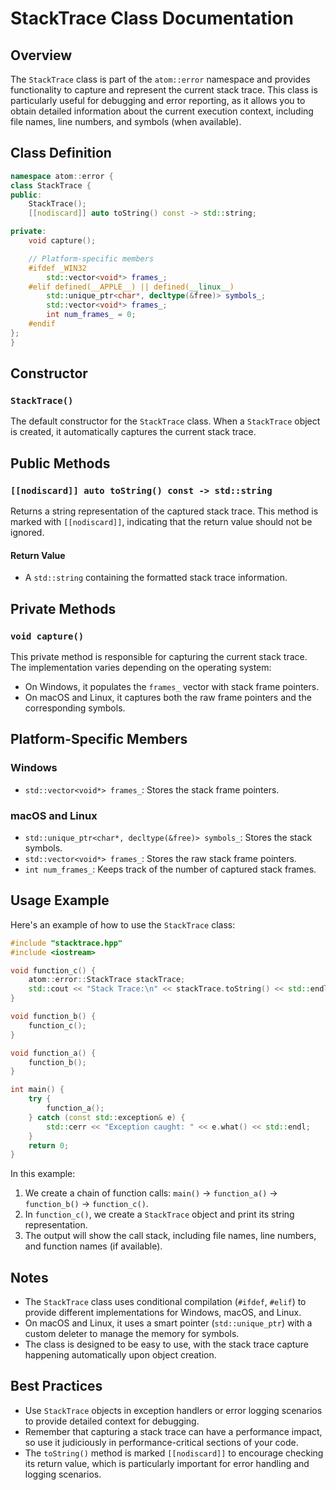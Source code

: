 # StackTrace Class Documentation

## Overview

The `StackTrace` class is part of the `atom::error` namespace and provides functionality to capture and represent the current stack trace. This class is particularly useful for debugging and error reporting, as it allows you to obtain detailed information about the current execution context, including file names, line numbers, and symbols (when available).

## Class Definition

```cpp
namespace atom::error {
class StackTrace {
public:
    StackTrace();
    [[nodiscard]] auto toString() const -> std::string;

private:
    void capture();

    // Platform-specific members
    #ifdef _WIN32
        std::vector<void*> frames_;
    #elif defined(__APPLE__) || defined(__linux__)
        std::unique_ptr<char*, decltype(&free)> symbols_;
        std::vector<void*> frames_;
        int num_frames_ = 0;
    #endif
};
}
```

## Constructor

### `StackTrace()`

The default constructor for the `StackTrace` class. When a `StackTrace` object is created, it automatically captures the current stack trace.

## Public Methods

### `[[nodiscard]] auto toString() const -> std::string`

Returns a string representation of the captured stack trace. This method is marked with `[[nodiscard]]`, indicating that the return value should not be ignored.

#### Return Value

- A `std::string` containing the formatted stack trace information.

## Private Methods

### `void capture()`

This private method is responsible for capturing the current stack trace. The implementation varies depending on the operating system:

- On Windows, it populates the `frames_` vector with stack frame pointers.
- On macOS and Linux, it captures both the raw frame pointers and the corresponding symbols.

## Platform-Specific Members

### Windows

- `std::vector<void*> frames_`: Stores the stack frame pointers.

### macOS and Linux

- `std::unique_ptr<char*, decltype(&free)> symbols_`: Stores the stack symbols.
- `std::vector<void*> frames_`: Stores the raw stack frame pointers.
- `int num_frames_`: Keeps track of the number of captured stack frames.

## Usage Example

Here's an example of how to use the `StackTrace` class:

```cpp
#include "stacktrace.hpp"
#include <iostream>

void function_c() {
    atom::error::StackTrace stackTrace;
    std::cout << "Stack Trace:\n" << stackTrace.toString() << std::endl;
}

void function_b() {
    function_c();
}

void function_a() {
    function_b();
}

int main() {
    try {
        function_a();
    } catch (const std::exception& e) {
        std::cerr << "Exception caught: " << e.what() << std::endl;
    }
    return 0;
}
```

In this example:

1. We create a chain of function calls: `main()` -> `function_a()` -> `function_b()` -> `function_c()`.
2. In `function_c()`, we create a `StackTrace` object and print its string representation.
3. The output will show the call stack, including file names, line numbers, and function names (if available).

## Notes

- The `StackTrace` class uses conditional compilation (`#ifdef`, `#elif`) to provide different implementations for Windows, macOS, and Linux.
- On macOS and Linux, it uses a smart pointer (`std::unique_ptr`) with a custom deleter to manage the memory for symbols.
- The class is designed to be easy to use, with the stack trace capture happening automatically upon object creation.

## Best Practices

- Use `StackTrace` objects in exception handlers or error logging scenarios to provide detailed context for debugging.
- Remember that capturing a stack trace can have a performance impact, so use it judiciously in performance-critical sections of your code.
- The `toString()` method is marked `[[nodiscard]]` to encourage checking its return value, which is particularly important for error handling and logging scenarios.

